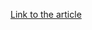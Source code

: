[Link to the article](https://darrenmartyn.ie/2021/01/24/visualdoor-sonicwall-ssl-vpn-exploit/amp/)
